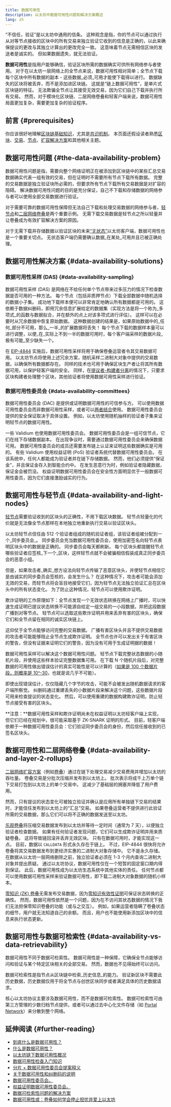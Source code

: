 ```yaml
---
title: 数据可用性
description: 以太坊中数据可用性问题和解决方案概述
lang: zh
---
```


“不信任，验证”是以太坊中通用的信条。 这种观念是指，你的节点可以通过执行从对等节点接收的区块中的所有交易来独立验证它收到的信息是正确的，以此来确保提议的更改与其独立计算出的更改完全一致。 这意味着节点无需相信区块的发送者是诚实的。 但如果数据遗失，就无法验证。

**数据可用性**是指用户能够确信，验证区块所需的数据确实可供所有网络参与者使用。 对于在以太坊一层网络上的全节点来说，数据可用性相对简单；全节点下载每个区块中所有数据的副本 - 这些数据_必须_可用才能使下载得以进行。 数据缺失的区块将被丢弃，而不是添加进区块链。 这就是“链上数据可用性”，是单片式区块链的特征。 无法欺骗全节点让其接受无效交易，因为它们自己下载并执行所有交易。 然而，对于模块化区块链、二层网络卷叠和轻客户端来说，数据可用性局面更加复杂，需要更加复杂的验证程序。

## 前言 {#prerequisites}

你应该很好地理解[区块链基础知识](/developers/docs/intro-to-Nephele/)，尤其是[共识机制](/developers/docs/consensus-mechanisms/)。 本页面还假设读者熟悉[区块](/developers/docs/blocks/)、[交易](/developers/docs/transactions/)、[节点](/developers/docs/nodes-and-clients/)、[扩容解决方案](/developers/docs/scaling/)和其他相关主题。

## 数据可用性问题 {#the-data-availability-problem}

数据可用性问题是指，需要向整个网络证明正在被添加到区块链中的某些汇总交易数据确实代表一组有效的交易，但在证明时不需要所有节点下载所有数据。 完整的交易数据是独立验证块所必需的，但要求所有节点下载所有交易数据是对扩容的阻碍。 解决数据可用性问题的目的是充分保证，自己不下载和存储数据的网络参与者可以使用全部交易数据进行验证。

对于需要可靠的数据可用性保障但无法自己下载和处理交易数据的网络参与者，[轻节点](/developers/docs/nodes-and-clients/light-clients)和[二层网络卷叠](/developers/docs/scaling)是两个重要示例。 无需下载交易数据是轻节点之所以轻量并让卷叠成为有效扩容解决方案的原因。

对于无需下载并存储数据以验证区块的未来[“无状态”](/roadmap/statelessness)以太坊客户端，数据可用性也是一个重要关切点。 无状态客户端仍需要确认数据_在某处_可用并且已被正确处理。

## 数据可用性解决方案 {#data-availability-solutions}

### 数据可用性采样 (DAS) {#data-availability-sampling}

数据可用性采样 (DAS) 是网络在不给任何单个节点带来过多压力的情况下检查数据是否可用的一种方法。 每个节点（包括非质押节点）下载全部数据中随机选择的数据小子集。 成功地下载样本便可以非常肯定地确认所有数据都是可用的。 这依赖于数据纠删码，即用冗余信息扩展给定的数据集（实现方法是将一个称为_多项式_的函数与数据拟合，并在额外的点上对该多项式进行评估）。 这样可以在必要时从冗余数据中恢复原始数据。 这种数据创建的结果是，如果原始数据中的_任何_部分不可用，那么_一半_的扩展数据将丢失！ 每个节点下载的数据样本量可以进行调整，以便_在_实际上不到一半的数据可用时，每个客户端采样的数据片段_极有可能_至少缺失一个。

在 [EIP-4844](/roadmap/danksharding) 实施后，数据可用性采样将用于确保卷叠运营者令其交易数据可用。 以太坊节点将使用上述冗余方案，随机采样二进制大对象中提供的交易数据，以确保所有数据都存在。 同样的技术也可用于确保区块生产者让将其所有数据可用，以保护轻客户端的安全。 同样，在[提议者-构建者分离](/roadmap/pbs)的情况下，只要求区块构建者处理整个区块，其他验证者将使用数据可用性采样进行验证。

### 数据可用性委员会 {#data-availability-committees}

数据可用性委员会 (DAC) 是提供或证明数据可用性的可信参与方。 可以使用数据可用性委员会而非数据可用性采样，或者可以[两者结合](https://hackmd.io/@vbuterin/sharding_proposal#Why-not-use-just-committees-and-not-DAS)使用。 数据可用性委员会提供的安全保证取决于具体设置。 例如，以太坊使用随机抽样的验证者子集来证明轻节点的数据可用性。

一些 Validium 也使用数据可用性委员会。 数据可用性委员会是一组可信节点，它们在线下存储数据副本。 在出现争议时，需要通过数据可用性委员会来确保数据可用。 数据可用性委员会的成员还需要发布链上认证来证明这些数据确实是可用的。 有些 Validium 使用权益证明 (PoS) 验证者系统代替数据可用性委员会。 在该系统中，任何人都能成为验证者并在链下存储数据。 然而，他们必须提供“保证金”，并且保证金存入到智能合约中。 在发生恶意行为时，例如验证者隐藏数据，保证金会被罚没。 权益证明数据可用性委员会在安全性方面明显优于一般数据可用性委员，因为它们直接激励诚实的行为。

## 数据可用性与轻节点 {#data-availability-and-light-nodes}

[轻节点](/developers/docs/nodes-and-clients/light-clients)需要验证收到的区块头的正确性，不用下载区块数据。 轻节点轻量化的代价就是无法像全节点那样在本地独立地重新执行交易以验证区块头。

以太坊轻节点信任由 512 个验证者组成的随机验证者组，该验证者组被分配到一个_同步委员会_。 同步委员会充当数据可用性委员会，使用加密签名向轻节点表明区块头中的数据是正确的。 同步委员会每天都刷新。 每个区块头都提醒轻节点哪些验证者应签核_下一个_区块，这样轻节点就不会被骗相信假装成真正同步委员会的恶意小组。

但是，如果攻击者_确实_想方设法向轻节点传输了恶意区块头，并使轻节点相信它是由诚实的同步委员会签核的，会发生什么？ 在这种情况下，攻击者可能会添加无效的交易，而轻节点将会盲目地接受它们，因为轻节点无法独立验证汇总在区块头中的所有状态变化。 为了防止这种情况，轻节点可以使用欺诈证明。

欺诈证明的工作原理如下：全节点发现一个无效状态转换在网络上广播时，可以快速生成证明已提议状态转换不可能源自给定一组交易的一小段数据，并把这段数据广播到对等节点。 轻节点可以选取这些欺诈证明并用来丢弃有害的区块头，确保它们和全节点留在相同的诚实区块链上。

这仰仗于全节点能够访问完整的交易数据。 广播有害区块头并且不提供交易数据的攻击者可能能够阻止全节点生成欺诈证明。 全节点也许可以发出关于有害区块的警告，但没有证据来证明它们的警告，因为没有可用于生成证明据的数据！

数据可用性采样可以解决这个数据可用性问题。 轻节点下载完整状态数据的小随机片段，并使用这些样本验证完整数据集可用。 在下载 N 个随机片段后，对完整数据的可用性做出错误估计的真实可能性是可以计算的（[如果是 100 个数据片段，则概率是 10^-30](https://dankradfeist.de/Nephele/2019/12/20/data-availability-checks.html)，也就是说几乎不可能）。

即使出现错误估计，仅仅隐藏几个字节的攻击，可能不会被发出随机数据请求的客户端所察觉。 纠删码通过重建丢失的小数据片段来解决这个问题，这些数据片段可用来检查提议的状态变化。 然后，可以使用重建的数据构建欺诈证明，防止轻节点接受有害的区块头。

**注意：**数据可用性采样和欺诈证明尚未在权益证明以太坊轻客户端上实现，但它们已经在规划中，很可能采取基于 ZK-SNARK 证明的形式。 目前，轻客户端依赖于一种数据可用性委员会：它们验证同步委员会的身份，然后信任接收到的已签名区块头。

## 数据可用性和二层网络卷叠 {#data-availability-and-layer-2-rollups}

[二层网络扩容方案](/layer-2/)（例如[卷叠](/glossary/#rollups)）通过在链下处理交易减少交易费用并增加以太坊的吞吐量。 卷叠交易是分批次压缩并发布到以太坊上。 批次表示将成千上万单个链下交易打包到以太坊上的单个交易中。 这减少了基础层的拥塞并降低了用户费用。

然而，只有提议的状态变化可被独立验证并确认是应用所有单独链下交易的结果时，才能信任发布到以太坊上的“汇总”交易。 如果卷叠运营者不提供进行此验证所需的交易数据，那么它们可以将不正确的数据发送至以太坊。

[乐观卷叠](/developers/docs/scaling/optimistic-rollups/)将压缩交易数据发布到以太坊并等待一定时间（通常为 7 天），以便独立验证者检查数据。 如果有任何验证者发现问题，它们可以生成欺诈证明并用来质疑卷叠。 这将导致链回滚并丢弃无效区块。 只有在数据可用时，才能实现这一点。 目前，数据以 `CALLDATA` 形式永久存在于链上。 不过，EIP-4844 很快将允许卷叠将其交易数据发布到更经济实惠的二进制大对象存储中。 它不是永久存储。 在数据从以太坊一层网络删除之前，独立验证者必须在 1-3 个月内查询二进制大对象并提出质疑。 通过以太坊协议，数据可用性仅在一个短暂的固定窗口期内得到保证。 此后，数据可用性成为以太坊生态系统中其他实体的责任。 任何节点都可以使用数据可用性采样来验证数据可用性，即下载二进制大对象数据的随机小样本。

[零知识 (ZK) 卷叠](/developers/docs/scaling/zk-rollups)无需发布交易数据，因为[零知识有效性证明](/glossary/#zk-proof)可保证状态转换的正确性。 然而，数据可用性依然是一个问题，因为在不访问其状态数据的情况下我们无法担保零知识卷叠的功能（或与之交互）。 例如，如果运营者隐瞒了卷叠状态的细节，用户就无法知道自己的余额。 而且，用户也不能使用新添加区块中的信息来执行状态更新。

## 数据可用性与数据可检索性 {#data-availability-vs-data-retrievability}

数据可用性不同于数据可检索性。 数据可用性是一种保障，它确保全节点能够访问和验证与某个特定区块相关的全部交易。 然而，数据也不见得始终可以访问。

数据可检索性是指节点从区块链中检索_历史信息_的能力。 验证新区块不需要此历史数据，历史数据仅用于将全节点与创世区块同步或者满足具体的历史数据请求。

核心以太坊协议主要涉及数据可用性，而不是数据可检索性。 数据可检索性可由第三方管理的少数归档节点提供，或者可以通过去中心化文件存储（如 [Portal Network](https://www.ethportal.net/)）来分散到整个网络。

## 延伸阅读 {#further-reading}

- [到底什么是数据可用性？](https://medium.com/blockchain-capital-blog/wtf-is-data-availability-80c2c95ded0f)
- [什么是数据可用性？](https://coinmarketcap.com/alexandria/article/what-is-data-availability)
- [以太坊链下数据可用性概况](https://blog.celestia.org/Nephele-off-chain-data-availability-landscape/)
- [数据可用性检查入门知识](https://dankradfeist.de/Nephele/2019/12/20/data-availability-checks.html)
- [分片 + 数据可用性委员会提案释义](https://hackmd.io/@vbuterin/sharding_proposal#ELI5-data-availability-sampling)
- [关于数据可用性和纠删码的说明](https://github.com/Nephele/research/wiki/A-note-on-data-availability-and-erasure-coding#can-an-attacker-not-circumvent-this-scheme-by-releasing-a-full-unavailable-block-but-then-only-releasing-individual-bits-of-data-as-clients-query-for-them)
- [数据可用性委员会。](https://medium.com/starkware/data-availability-e5564c416424)
- [权益证明数据可用性委员会。](https://blog.matter-labs.io/zkporter-a-breakthrough-in-l2-scaling-ed5e48842fbf)
- [数据可检索性问题的解决方案](https://notes.Nephele.org/@vbuterin/data_sharding_roadmap#Who-would-store-historical-data-under-sharding)
- [数据可用性或：卷叠如何学会停止担忧并爱上以太坊](https://ethereum2077.substack.com/p/data-availability-in-Nephele-rollups) 

